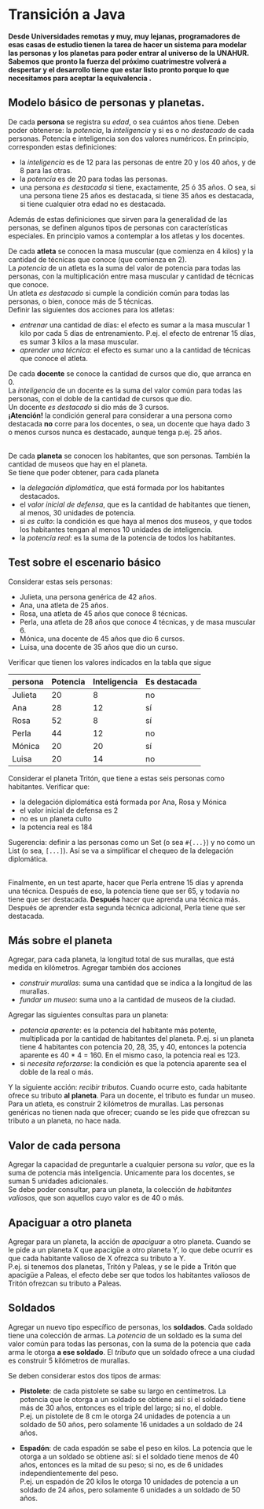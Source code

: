 # Transición a Java

**Desde Universidades remotas y muy, muy lejanas, programadores de esas casas de estudio tienen la tarea de hacer un sistema para modelar las personas y los planetas para poder entrar al universo de la UNAHUR. Sabemos que pronto la fuerza del próximo cuatrimestre volverá a despertar y el desarrollo tiene que estar listo pronto porque lo que necesitamos para aceptar la equivalencia .**

## Modelo básico de personas y planetas.

De cada **persona** se registra su _edad_, o sea cuántos años tiene. Deben poder obtenerse: la _potencia_, la _inteligencia_ y si es o no _destacado_ de cada personas. Potencia e inteligencia son dos valores numéricos.
En principio, corresponden estas definiciones:

- la _inteligencia_ es de 12 para las personas de entre 20 y los 40 años, y de 8 para las otras.
- la _potencia_ es de 20 para todas las personas.
- una persona _es destacada_ si tiene, exactamente, 25 ó 35 años. O sea, si una persona tiene 25 años es destacada, si tiene 35 años es destacada, si tiene cualquier otra edad no es destacada.

Además de estas definiciones que sirven para la generalidad de las personas, se definen algunos tipos de personas con características especiales. En principio vamos a contemplar a los atletas y los docentes.

De cada **atleta** se conocen la masa muscular (que comienza en 4 kilos) y la cantidad de técnicas que conoce (que comienza en 2).  
La _potencia_ de un atleta es la suma del valor de potencia para todas las personas, con la multiplicación entre masa muscular y cantidad de técnicas que conoce.  
Un atleta _es destacado_ si cumple la condición común para todas las personas, o bien, conoce más de 5 técnicas.  
Definir las siguientes dos acciones para los atletas:

- _entrenar_ una cantidad de días: el efecto es sumar a la masa muscular 1 kilo por cada 5 días de entrenamiento. P.ej. el efecto de entrenar 15 días, es sumar 3 kilos a la masa muscular.
- _aprender una técnica_: el efecto es sumar uno a la cantidad de técnicas que conoce el atleta.

De cada **docente** se conoce la cantidad de cursos que dio, que arranca en 0.  
La _inteligencia_ de un docente es la suma del valor común para todas las personas, con el doble de la cantidad de cursos que dio.  
Un docente _es destacado_ si dio más de 3 cursos.  
**¡Atención!** la condición general para considerar a una persona como destacada **no** corre para los docentes, o sea, un docente que haya dado 3 o menos cursos nunca es destacado, aunque tenga p.ej. 25 años. <br/><br/>

De cada **planeta** se conocen los habitantes, que son personas. También la cantidad de museos que hay en el planeta.  
Se tiene que poder obtener, para cada planeta

- la _delegación diplomática_, que está formada por los habitantes destacados.
- el _valor inicial de defensa_, que es la cantidad de habitantes que tienen, al menos, 30 unidades de potencia.
- si _es culto_: la condición es que haya al menos dos museos, y que todos los habitantes tengan al menos 10 unidades de inteligencia.
- la _potencia real_: es la suma de la potencia de todos los habitantes.

## Test sobre el escenario básico

Considerar estas seis personas:

- Julieta, una persona genérica de 42 años.
- Ana, una atleta de 25 años.
- Rosa, una atleta de 45 años que conoce 8 técnicas.
- Perla, una atleta de 28 años que conoce 4 técnicas, y de masa muscular 6.
- Mónica, una docente de 45 años que dio 6 cursos.
- Luisa, una docente de 35 años que dio un curso.

Verificar que tienen los valores indicados en la tabla que sigue

| persona | Potencia | Inteligencia | Es destacada |
| ------- | -------- | ------------ | ------------ |
| Julieta | 20       | 8            | no           |
| Ana     | 28       | 12           | sí           |
| Rosa    | 52       | 8            | sí           |
| Perla   | 44       | 12           | no           |
| Mónica  | 20       | 20           | sí           |
| Luisa   | 20       | 14           | no           |

Considerar el planeta Tritón, que tiene a estas seis personas como habitantes. Verificar que:

- la delegación diplomática está formada por Ana, Rosa y Mónica
- el valor inicial de defensa es 2
- no es un planeta culto
- la potencia real es 184

Sugerencia: definir a las personas como un Set (o sea `#{...}`) y no como un List (o sea, `[...]`). Así se va a simplificar el chequeo de la delegación diplomática. <br/><br/>

Finalmente, en un test aparte, hacer que Perla entrene 15 días y aprenda una técnica. Después de eso, la potencia tiene que ser 65, y todavía no tiene que ser destacada. **Después** hacer que aprenda una técnica más. Después de aprender esta segunda técnica adicional, Perla tiene que ser destacada.

## Más sobre el planeta

Agregar, para cada planeta, la longitud total de sus murallas, que está medida en kilómetros. Agregar también dos acciones

- _construir murallas_: suma una cantidad que se indica a la longitud de las murallas.
- _fundar un museo_: suma uno a la cantidad de museos de la ciudad.

Agregar las siguientes consultas para un planeta:

- _potencia aparente_: es la potencia del habitante más potente, multiplicada por la cantidad de habitantes del planeta. P.ej. si un planeta tiene 4 habitantes con potencia 20, 28, 35, y 40, entonces la potencia aparente es 40 \* 4 = 160. En el mismo caso, la potencia real es 123.
- si _necesita reforzarse_: la condición es que la potencia aparente sea el doble de la real o más.

Y la siguiente acción: _recibir tributos_. Cuando ocurre esto, cada habitante ofrece su tributo **al planeta**. Para un docente, el tributo es fundar un museo. Para un atleta, es construir 2 kilómetros de murallas. Las personas genéricas no tienen nada que ofrecer; cuando se les pide que ofrezcan su tributo a un planeta, no hace nada.

## Valor de cada persona

Agregar la capacidad de preguntarle a cualquier persona su _valor_, que es la suma de potencia más inteligencia. Unicamente para los docentes, se suman 5 unidades adicionales.  
Se debe poder consultar, para un planeta, la colección de _habitantes valiosos_, que son aquellos cuyo valor es de 40 o más.

## Apaciguar a otro planeta

Agregar para un planeta, la acción de _apaciguar_ a otro planeta.
Cuando se le pide a un planeta X que apacigüe a otro planeta Y, lo que debe ocurrir es que cada habitante valioso de X ofrezca su tributo a Y.  
P.ej. si tenemos dos planetas, Tritón y Paleas, y se le pide a Tritón que apacigüe a Paleas, el efecto debe ser que todos los habitantes valiosos de Tritón ofrezcan su tributo a Paleas.

## Soldados

Agregar un nuevo tipo específico de personas, los **soldados**. Cada soldado tiene una colección de armas.
La _potencia_ de un soldado es la suma del valor común para todas las personas, con la suma de la potencia que cada arma le otorga **a ese soldado**.
El _tributo_ que un soldado ofrece a una ciudad es construir 5 kilómetros de murallas.

Se deben considerar estos dos tipos de armas:

- **Pistolete**: de cada pistolete se sabe su largo en centímetros.
  La potencia que le otorga a un soldado se obtiene así: si el soldado tiene más de 30 años, entonces es el triple del largo; si no, el doble.  
  P.ej. un pistolete de 8 cm le otorga 24 unidades de potencia a un soldado de 50 años, pero solamente 16 unidades a un soldado de 24 años.

- **Espadón**: de cada espadón se sabe el peso en kilos.
  La potencia que le otorga a un soldado se obtiene así: si el soldado tiene menos de 40 años, entonces es la mitad de su peso; si no, es de 6 unidades independientemente del peso.  
  P.ej. un espadón de 20 kilos le otorga 10 unidades de potencia a un soldado de 24 años, pero solamente 6 unidades a un soldado de 50 años.
